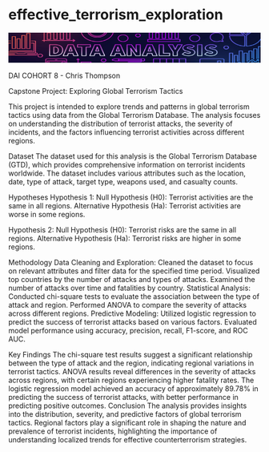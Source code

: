 # effective_terrorism_exploration

<p align="center">
  <img src="IMG/Screenshot 2024-04-26 150044.png" width = 900 height = 60>
</p>

DAI COHORT 8 - Chris Thompson

Capstone Project: Exploring Global Terrorism Tactics

This project is intended to explore trends and patterns in global terrorism tactics using data from the Global Terrorism Database. The analysis focuses on understanding the distribution of terrorist attacks, the severity of incidents, and the factors influencing terrorist activities across different regions.

Dataset
The dataset used for this analysis is the Global Terrorism Database (GTD), which provides comprehensive information on terrorist incidents worldwide. The dataset includes various attributes such as the location, date, type of attack, target type, weapons used, and casualty counts.

Hypotheses
Hypothesis 1:
Null Hypothesis (H0): Terrorist activities are the same in all regions.
Alternative Hypothesis (Ha): Terrorist activities are worse in some regions.

Hypothesis 2:
Null Hypothesis (H0): Terrorist risks are the same in all regions.
Alternative Hypothesis (Ha): Terrorist risks are higher in some regions.

Methodology
Data Cleaning and Exploration:
Cleaned the dataset to focus on relevant attributes and filter data for the specified time period.
Visualized top countries by the number of attacks and types of attacks.
Examined the number of attacks over time and fatalities by country.
Statistical Analysis:
Conducted chi-square tests to evaluate the association between the type of attack and region.
Performed ANOVA to compare the severity of attacks across different regions.
Predictive Modeling:
Utilized logistic regression to predict the success of terrorist attacks based on various factors.
Evaluated model performance using accuracy, precision, recall, F1-score, and ROC AUC.

Key Findings
The chi-square test results suggest a significant relationship between the type of attack and the region, indicating regional variations in terrorist tactics.
ANOVA results reveal differences in the severity of attacks across regions, with certain regions experiencing higher fatality rates.
The logistic regression model achieved an accuracy of approximately 89.78% in predicting the success of terrorist attacks, with better performance in predicting positive outcomes.
Conclusion
The analysis provides insights into the distribution, severity, and predictive factors of global terrorism tactics. Regional factors play a significant role in shaping the nature and prevalence of terrorist incidents, highlighting the importance of understanding localized trends for effective counterterrorism strategies.

